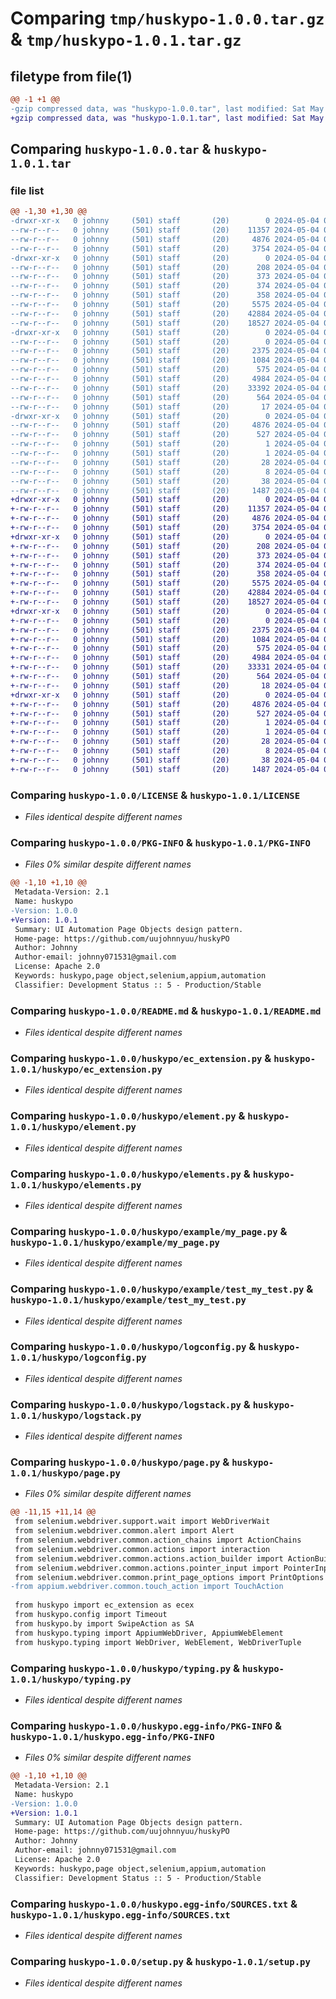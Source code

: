 # Comparing `tmp/huskypo-1.0.0.tar.gz` & `tmp/huskypo-1.0.1.tar.gz`

## filetype from file(1)

```diff
@@ -1 +1 @@
-gzip compressed data, was "huskypo-1.0.0.tar", last modified: Sat May  4 02:50:22 2024, max compression
+gzip compressed data, was "huskypo-1.0.1.tar", last modified: Sat May  4 03:07:34 2024, max compression
```

## Comparing `huskypo-1.0.0.tar` & `huskypo-1.0.1.tar`

### file list

```diff
@@ -1,30 +1,30 @@
-drwxr-xr-x   0 johnny     (501) staff       (20)        0 2024-05-04 02:50:22.208192 huskypo-1.0.0/
--rw-r--r--   0 johnny     (501) staff       (20)    11357 2024-05-04 02:14:43.000000 huskypo-1.0.0/LICENSE
--rw-r--r--   0 johnny     (501) staff       (20)     4876 2024-05-04 02:50:22.207940 huskypo-1.0.0/PKG-INFO
--rw-r--r--   0 johnny     (501) staff       (20)     3754 2024-05-04 02:14:43.000000 huskypo-1.0.0/README.md
-drwxr-xr-x   0 johnny     (501) staff       (20)        0 2024-05-04 02:50:22.202528 huskypo-1.0.0/huskypo/
--rw-r--r--   0 johnny     (501) staff       (20)      208 2024-05-04 02:14:43.000000 huskypo-1.0.0/huskypo/__init__.py
--rw-r--r--   0 johnny     (501) staff       (20)      373 2024-05-04 02:14:43.000000 huskypo-1.0.0/huskypo/by.py
--rw-r--r--   0 johnny     (501) staff       (20)      374 2024-05-04 02:14:43.000000 huskypo-1.0.0/huskypo/config.py
--rw-r--r--   0 johnny     (501) staff       (20)      358 2024-05-04 02:14:43.000000 huskypo-1.0.0/huskypo/decorator.py
--rw-r--r--   0 johnny     (501) staff       (20)     5575 2024-05-04 02:14:43.000000 huskypo-1.0.0/huskypo/ec_extension.py
--rw-r--r--   0 johnny     (501) staff       (20)    42884 2024-05-04 02:14:43.000000 huskypo-1.0.0/huskypo/element.py
--rw-r--r--   0 johnny     (501) staff       (20)    18527 2024-05-04 02:14:43.000000 huskypo-1.0.0/huskypo/elements.py
-drwxr-xr-x   0 johnny     (501) staff       (20)        0 2024-05-04 02:50:22.207364 huskypo-1.0.0/huskypo/example/
--rw-r--r--   0 johnny     (501) staff       (20)        0 2024-05-04 02:14:43.000000 huskypo-1.0.0/huskypo/example/__init__.py
--rw-r--r--   0 johnny     (501) staff       (20)     2375 2024-05-04 02:14:43.000000 huskypo-1.0.0/huskypo/example/my_page.py
--rw-r--r--   0 johnny     (501) staff       (20)     1084 2024-05-04 02:14:43.000000 huskypo-1.0.0/huskypo/example/test_my_test.py
--rw-r--r--   0 johnny     (501) staff       (20)      575 2024-05-04 02:14:43.000000 huskypo-1.0.0/huskypo/logconfig.py
--rw-r--r--   0 johnny     (501) staff       (20)     4984 2024-05-04 02:14:43.000000 huskypo-1.0.0/huskypo/logstack.py
--rw-r--r--   0 johnny     (501) staff       (20)    33392 2024-05-04 02:14:43.000000 huskypo-1.0.0/huskypo/page.py
--rw-r--r--   0 johnny     (501) staff       (20)      564 2024-05-04 02:14:43.000000 huskypo-1.0.0/huskypo/typing.py
--rw-r--r--   0 johnny     (501) staff       (20)       17 2024-05-04 02:14:43.000000 huskypo-1.0.0/huskypo/version.py
-drwxr-xr-x   0 johnny     (501) staff       (20)        0 2024-05-04 02:50:22.207574 huskypo-1.0.0/huskypo.egg-info/
--rw-r--r--   0 johnny     (501) staff       (20)     4876 2024-05-04 02:50:22.000000 huskypo-1.0.0/huskypo.egg-info/PKG-INFO
--rw-r--r--   0 johnny     (501) staff       (20)      527 2024-05-04 02:50:22.000000 huskypo-1.0.0/huskypo.egg-info/SOURCES.txt
--rw-r--r--   0 johnny     (501) staff       (20)        1 2024-05-04 02:50:22.000000 huskypo-1.0.0/huskypo.egg-info/dependency_links.txt
--rw-r--r--   0 johnny     (501) staff       (20)        1 2024-05-04 02:50:22.000000 huskypo-1.0.0/huskypo.egg-info/not-zip-safe
--rw-r--r--   0 johnny     (501) staff       (20)       28 2024-05-04 02:50:22.000000 huskypo-1.0.0/huskypo.egg-info/requires.txt
--rw-r--r--   0 johnny     (501) staff       (20)        8 2024-05-04 02:50:22.000000 huskypo-1.0.0/huskypo.egg-info/top_level.txt
--rw-r--r--   0 johnny     (501) staff       (20)       38 2024-05-04 02:50:22.208235 huskypo-1.0.0/setup.cfg
--rw-r--r--   0 johnny     (501) staff       (20)     1487 2024-05-04 02:14:43.000000 huskypo-1.0.0/setup.py
+drwxr-xr-x   0 johnny     (501) staff       (20)        0 2024-05-04 03:07:34.586078 huskypo-1.0.1/
+-rw-r--r--   0 johnny     (501) staff       (20)    11357 2024-05-04 02:14:43.000000 huskypo-1.0.1/LICENSE
+-rw-r--r--   0 johnny     (501) staff       (20)     4876 2024-05-04 03:07:34.585864 huskypo-1.0.1/PKG-INFO
+-rw-r--r--   0 johnny     (501) staff       (20)     3754 2024-05-04 02:14:43.000000 huskypo-1.0.1/README.md
+drwxr-xr-x   0 johnny     (501) staff       (20)        0 2024-05-04 03:07:34.580914 huskypo-1.0.1/huskypo/
+-rw-r--r--   0 johnny     (501) staff       (20)      208 2024-05-04 02:14:43.000000 huskypo-1.0.1/huskypo/__init__.py
+-rw-r--r--   0 johnny     (501) staff       (20)      373 2024-05-04 02:14:43.000000 huskypo-1.0.1/huskypo/by.py
+-rw-r--r--   0 johnny     (501) staff       (20)      374 2024-05-04 02:14:43.000000 huskypo-1.0.1/huskypo/config.py
+-rw-r--r--   0 johnny     (501) staff       (20)      358 2024-05-04 02:14:43.000000 huskypo-1.0.1/huskypo/decorator.py
+-rw-r--r--   0 johnny     (501) staff       (20)     5575 2024-05-04 02:14:43.000000 huskypo-1.0.1/huskypo/ec_extension.py
+-rw-r--r--   0 johnny     (501) staff       (20)    42884 2024-05-04 02:14:43.000000 huskypo-1.0.1/huskypo/element.py
+-rw-r--r--   0 johnny     (501) staff       (20)    18527 2024-05-04 02:14:43.000000 huskypo-1.0.1/huskypo/elements.py
+drwxr-xr-x   0 johnny     (501) staff       (20)        0 2024-05-04 03:07:34.585289 huskypo-1.0.1/huskypo/example/
+-rw-r--r--   0 johnny     (501) staff       (20)        0 2024-05-04 02:14:43.000000 huskypo-1.0.1/huskypo/example/__init__.py
+-rw-r--r--   0 johnny     (501) staff       (20)     2375 2024-05-04 02:14:43.000000 huskypo-1.0.1/huskypo/example/my_page.py
+-rw-r--r--   0 johnny     (501) staff       (20)     1084 2024-05-04 02:14:43.000000 huskypo-1.0.1/huskypo/example/test_my_test.py
+-rw-r--r--   0 johnny     (501) staff       (20)      575 2024-05-04 02:14:43.000000 huskypo-1.0.1/huskypo/logconfig.py
+-rw-r--r--   0 johnny     (501) staff       (20)     4984 2024-05-04 02:14:43.000000 huskypo-1.0.1/huskypo/logstack.py
+-rw-r--r--   0 johnny     (501) staff       (20)    33331 2024-05-04 03:05:42.000000 huskypo-1.0.1/huskypo/page.py
+-rw-r--r--   0 johnny     (501) staff       (20)      564 2024-05-04 02:14:43.000000 huskypo-1.0.1/huskypo/typing.py
+-rw-r--r--   0 johnny     (501) staff       (20)       18 2024-05-04 03:06:59.000000 huskypo-1.0.1/huskypo/version.py
+drwxr-xr-x   0 johnny     (501) staff       (20)        0 2024-05-04 03:07:34.585532 huskypo-1.0.1/huskypo.egg-info/
+-rw-r--r--   0 johnny     (501) staff       (20)     4876 2024-05-04 03:07:34.000000 huskypo-1.0.1/huskypo.egg-info/PKG-INFO
+-rw-r--r--   0 johnny     (501) staff       (20)      527 2024-05-04 03:07:34.000000 huskypo-1.0.1/huskypo.egg-info/SOURCES.txt
+-rw-r--r--   0 johnny     (501) staff       (20)        1 2024-05-04 03:07:34.000000 huskypo-1.0.1/huskypo.egg-info/dependency_links.txt
+-rw-r--r--   0 johnny     (501) staff       (20)        1 2024-05-04 02:50:22.000000 huskypo-1.0.1/huskypo.egg-info/not-zip-safe
+-rw-r--r--   0 johnny     (501) staff       (20)       28 2024-05-04 03:07:34.000000 huskypo-1.0.1/huskypo.egg-info/requires.txt
+-rw-r--r--   0 johnny     (501) staff       (20)        8 2024-05-04 03:07:34.000000 huskypo-1.0.1/huskypo.egg-info/top_level.txt
+-rw-r--r--   0 johnny     (501) staff       (20)       38 2024-05-04 03:07:34.586121 huskypo-1.0.1/setup.cfg
+-rw-r--r--   0 johnny     (501) staff       (20)     1487 2024-05-04 02:14:43.000000 huskypo-1.0.1/setup.py
```

### Comparing `huskypo-1.0.0/LICENSE` & `huskypo-1.0.1/LICENSE`

 * *Files identical despite different names*

### Comparing `huskypo-1.0.0/PKG-INFO` & `huskypo-1.0.1/PKG-INFO`

 * *Files 0% similar despite different names*

```diff
@@ -1,10 +1,10 @@
 Metadata-Version: 2.1
 Name: huskypo
-Version: 1.0.0
+Version: 1.0.1
 Summary: UI Automation Page Objects design pattern.
 Home-page: https://github.com/uujohnnyuu/huskyPO
 Author: Johnny
 Author-email: johnny071531@gmail.com
 License: Apache 2.0
 Keywords: huskypo,page object,selenium,appium,automation
 Classifier: Development Status :: 5 - Production/Stable
```

### Comparing `huskypo-1.0.0/README.md` & `huskypo-1.0.1/README.md`

 * *Files identical despite different names*

### Comparing `huskypo-1.0.0/huskypo/ec_extension.py` & `huskypo-1.0.1/huskypo/ec_extension.py`

 * *Files identical despite different names*

### Comparing `huskypo-1.0.0/huskypo/element.py` & `huskypo-1.0.1/huskypo/element.py`

 * *Files identical despite different names*

### Comparing `huskypo-1.0.0/huskypo/elements.py` & `huskypo-1.0.1/huskypo/elements.py`

 * *Files identical despite different names*

### Comparing `huskypo-1.0.0/huskypo/example/my_page.py` & `huskypo-1.0.1/huskypo/example/my_page.py`

 * *Files identical despite different names*

### Comparing `huskypo-1.0.0/huskypo/example/test_my_test.py` & `huskypo-1.0.1/huskypo/example/test_my_test.py`

 * *Files identical despite different names*

### Comparing `huskypo-1.0.0/huskypo/logconfig.py` & `huskypo-1.0.1/huskypo/logconfig.py`

 * *Files identical despite different names*

### Comparing `huskypo-1.0.0/huskypo/logstack.py` & `huskypo-1.0.1/huskypo/logstack.py`

 * *Files identical despite different names*

### Comparing `huskypo-1.0.0/huskypo/page.py` & `huskypo-1.0.1/huskypo/page.py`

 * *Files 0% similar despite different names*

```diff
@@ -11,15 +11,14 @@
 from selenium.webdriver.support.wait import WebDriverWait
 from selenium.webdriver.common.alert import Alert
 from selenium.webdriver.common.action_chains import ActionChains
 from selenium.webdriver.common.actions import interaction
 from selenium.webdriver.common.actions.action_builder import ActionBuilder
 from selenium.webdriver.common.actions.pointer_input import PointerInput
 from selenium.webdriver.common.print_page_options import PrintOptions
-from appium.webdriver.common.touch_action import TouchAction
 
 from huskypo import ec_extension as ecex
 from huskypo.config import Timeout
 from huskypo.by import SwipeAction as SA
 from huskypo.typing import AppiumWebDriver, AppiumWebElement
 from huskypo.typing import WebDriver, WebElement, WebDriverTuple
```

### Comparing `huskypo-1.0.0/huskypo/typing.py` & `huskypo-1.0.1/huskypo/typing.py`

 * *Files identical despite different names*

### Comparing `huskypo-1.0.0/huskypo.egg-info/PKG-INFO` & `huskypo-1.0.1/huskypo.egg-info/PKG-INFO`

 * *Files 0% similar despite different names*

```diff
@@ -1,10 +1,10 @@
 Metadata-Version: 2.1
 Name: huskypo
-Version: 1.0.0
+Version: 1.0.1
 Summary: UI Automation Page Objects design pattern.
 Home-page: https://github.com/uujohnnyuu/huskyPO
 Author: Johnny
 Author-email: johnny071531@gmail.com
 License: Apache 2.0
 Keywords: huskypo,page object,selenium,appium,automation
 Classifier: Development Status :: 5 - Production/Stable
```

### Comparing `huskypo-1.0.0/huskypo.egg-info/SOURCES.txt` & `huskypo-1.0.1/huskypo.egg-info/SOURCES.txt`

 * *Files identical despite different names*

### Comparing `huskypo-1.0.0/setup.py` & `huskypo-1.0.1/setup.py`

 * *Files identical despite different names*

